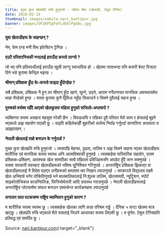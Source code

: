 ```yaml
---
title: मुख्य कुरा खेलप्रति रुचि हुनुपर्‍यो - नबिता श्रेष्ठ (खेलाडी, टेबुल टेनिस)
date: 2018-02-15
thumbnail: images/nabita_nari_kantipur.jpg
banner: images/OF2KP5qFeYLdbklPpOAc.jpg
---
```


<p class='text-info'>
  <strong>युवा खेलाडीहरू के चाहन्छन् ?</strong>
</p>

नेम, फेम एन्ड मनी विथ इफेक्टिभ ट्रेनिङ ।

<p class='text-info'>
  <strong>एउटै परिवारभित्रकी नन्दलाई हराउँदा कस्तो लाग्यो ?</strong>
</p>

जो भए पनि प्रतिस्पर्धीलाई हराउँदा खुसी लाग्नु स्वाभाविक हो । खेलमा नाताभन्दा पनि कसरी बेस्ट रिजल्ट दिने भन्ने कुरामा केन्द्रित भइन्छ । <!-- -->

<p class='text-info'>
  <strong>
श्रीमान् प्रशिक्षक हुँदा के–कस्तो फाइदा हुँदोरहेछ ?
</strong>
</p>

सबै प्रशिक्षक, प्रशिक्षक नै हुन् तर श्रीमान् हुँदा खाने, सुत्ने, उठ्ने, आराम गर्नेलगायत मानसिक अवस्थासमेत थाहा भैरहेको हुन्छ । यस्ता कुरामा कुनै द्विविधा नहुँदा सिकाउने र सिक्ने दुवैलाई सहज हुन्छ ।

<p class='text-info'>
  <strong>
पुरुषको वर्चश्व रहँदै आएको खेलकुदमा महिला हुनुको सजिलो–अप्ठ्यारो ?
</strong>
</p>

व्यक्तिगत रूपमा असहज महसुस गरेकी छैन । विवाहअघि र पछिका दुवै परिवार मेरो काम र क्षेत्रलाई बुझ्ने भएकाले अझ सहयोग पाएकी छु । यद्यपि कहिलेकाहीँ बुहारीको कर्तव्य निर्वाह गर्नुपर्दा सानातिना अप्ठ्यारा त आइहाल्छन् ।

<p class='text-info'>
  <strong>नेपाली खेललाई राम्रो बनाउन के गर्नुपर्ला ?</strong>
</p>

मुख्य कुरा खेलप्रति रुचि हुनुपर्‍यो । त्यसपछि मेहनत, दृढता, तालिम र अझ सिक्ने चाहना भएका खेलाडीहरू शारीरिक एवं मानसिक रूपमा स्वस्थ अनि आत्मविश्वासी हुनुपर्छ । त्यसबाहेक पारिवारिक सहयोग, उत्तम प्रशिक्षक–प्रशिक्षण, आवश्यक खेल सामग्रीका साथै पछिल्ला प्रविधिहरूसँग अपडेट हुँदै जान सक्नुपर्छ । यसमा सरकारी तवरबाट खेलाडीहरूको भविष्य सुुनिश्चित गरिनुपर्छ । अन्तर्राष्ट्रिय प्रशिक्षक झिकाएर वा खेलाडीहरूलाई नै विदेश पठाएर उनीहरूको क्षमतामा थप निखार ल्याउनुपर्छ । सरकारले विद्यालय तहमै खेल अनिवार्य भनेर तोकिदिनुपर्छ भने बालबालिकालाई नि:शुल्क तालिम, खेलसामग्री, न्युट्रिसन, स्पोर्ट साइकोलोजिकल काउन्सिलिङ, फिजियोथेरापी आदि उपलब्ध गराउनुपर्छ । नेपाली खेलाडीहरूलाई अन्तर्राष्ट्रिय प्लेटफर्ममा सफल बनाउन एक्सचेन्ज कार्यक्रमहरू ल्याउनुपर्छ

<p class='text-info'>
  <strong>लगातार सात पटकसम्म राष्ट्रिय च्याम्पियन हुनुको कारण ?</strong>
</p>

म शारीरिक रूपमा स्वस्थ छु । त्यसबाहेक खेलका लागि कडा परिश्रम गर्छु । दैनिक ५ घन्टा खेलमा मात्र खट्छु । खेलप्रति रुचि भएकाले मैले यसलाई जिउने आधारका रूपमा लिएकी छु । म पूर्णत: टेबुल टेनिसप्रति प्रतिबद्ध एवं समर्पित छु ।

Source: [nari.kantipur.com][news-source]{:target="\_blank"}

[news-source]: http://nari.ekantipur.com/news/2018-02-15/20180215125203.html
